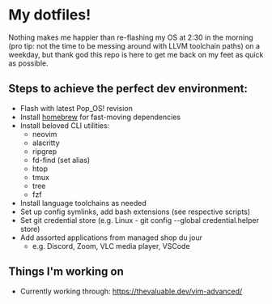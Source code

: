 # My dotfiles!

Nothing makes me happier than re-flashing my OS at 2:30 in the morning (pro tip:
not the time to be messing around with LLVM toolchain paths) on a weekday, but
thank god this repo is here to get me back on my feet as quick as possible.

## Steps to achieve the perfect dev environment:
- Flash with latest Pop_OS! revision
- Install [homebrew](https://brew.sh/) for fast-moving dependencies
- Install beloved CLI utilities:
    - neovim
    - alacritty
    - ripgrep
    - fd-find (set alias)
    - htop
    - tmux
    - tree
    - fzf
- Install language toolchains as needed
- Set up config symlinks, add bash extensions (see respective scripts)
- Set git credential store (e.g. Linux - git config --global credential.helper store)
- Add assorted applications from managed shop du jour
    - e.g. Discord, Zoom, VLC media player, VSCode

## Things I'm working on
- Currently working through: https://thevaluable.dev/vim-advanced/
